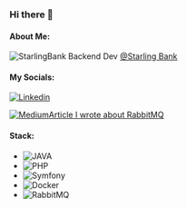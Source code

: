 
### Hi there 👋
#### About Me:
![StarlingBank](https://img.shields.io/badge/starlingbank-6935D3?style=for-the-badge&logo=starlingbank)
Backend Dev [@Starling Bank](https://github.com/starlingbank)  

#### My Socials:
[![Linkedin](https://img.shields.io/badge/linkedin-2499ED?style=for-the-badge&logo=linkedin&logoColor=white)](https://www.linkedin.com/in/pierre-emmanuel-tanguy/)

[![Medium](https://img.shields.io/badge/Medium-12100E?style=for-the-badge&logo=medium&logoColor=white)Article I wrote about RabbitMQ](https://medium.com/@petanguy/rabbitmq-hack-how-to-edit-a-queue-without-losing-data-f12ac4f29ceb)


#### Stack:
- ![JAVA](https://img.shields.io/badge/java-f80000?style=for-the-badge&logo=java&logoColor=white)
- ![PHP](https://img.shields.io/badge/php-1572B6?style=for-the-badge&logo=php&logoColor=white)
- ![Symfony](https://img.shields.io/badge/Symfony-17bf63?style=for-the-badge&logo=symfony&logoColor=white)
- ![Docker](https://img.shields.io/badge/Docker-2496ED?style=for-the-badge&logo=docker&logoColor=white)
- ![RabbitMQ](https://img.shields.io/badge/RabbitMQ-EA7902?style=for-the-badge&logo=rabbitmq&logoColor=white)
